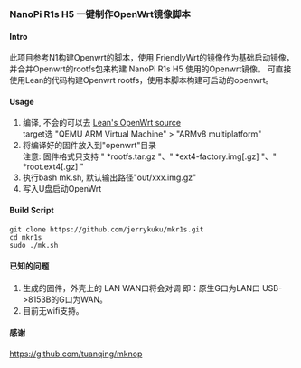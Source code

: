 ### NanoPi R1s H5 一键制作OpenWrt镜像脚本

#### Intro
此项目参考N1构建Openwrt的脚本，使用 FriendlyWrt的镜像作为基础启动镜像，并合并Openwrt的rootfs包来构建 NanoPi R1s H5 使用的Openwrt镜像。
可直接使用Lean的代码构建Openwrt rootfs，使用本脚本构建可启动的openwrt。

#### Usage
1. 编译, 不会的可以去 [Lean's OpenWrt source](https://github.com/coolsnowwolf/lede "Lean's OpenWrt source")  
   target选 "QEMU ARM Virtual Machine" > "ARMv8 multiplatform"
2. 将编译好的固件放入到"openwrt"目录  
   注意: 固件格式只支持 " *rootfs.tar.gz "、" *ext4-factory.img[.gz] "、" *root.ext4[.gz] "
3. 执行bash mk.sh, 默认输出路径"out/xxx.img.gz"
4. 写入U盘启动OpenWrt

#### Build Script
```
git clone https://github.com/jerrykuku/mkr1s.git
cd mkr1s
sudo ./mk.sh
```

#### 已知的问题
1. 生成的固件，外壳上的 LAN WAN口将会对调 即：原生G口为LAN口 USB->8153B的G口为WAN。
2. 目前无wifi支持。  

#### 感谢
https://github.com/tuanqing/mknop
